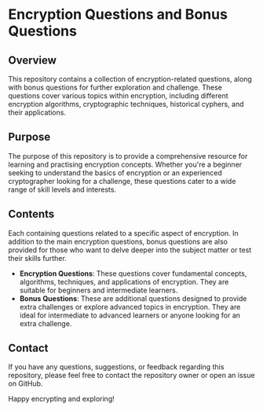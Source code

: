 # Encryption Questions and Bonus Questions

## Overview
This repository contains a collection of encryption-related questions, along with bonus questions for further exploration and challenge. These questions cover various topics within encryption, including different encryption algorithms, cryptographic techniques, historical cyphers, and their applications.

## Purpose
The purpose of this repository is to provide a comprehensive resource for learning and practising encryption concepts. Whether you're a beginner seeking to understand the basics of encryption or an experienced cryptographer looking for a challenge, these questions cater to a wide range of skill levels and interests.

## Contents
Each containing questions related to a specific aspect of encryption. In addition to the main encryption questions, bonus questions are also provided for those who want to delve deeper into the subject matter or test their skills further.


- **Encryption Questions**: These questions cover fundamental concepts, algorithms, techniques, and applications of encryption. They are suitable for beginners and intermediate learners.
- **Bonus Questions**: These are additional questions designed to provide extra challenges or explore advanced topics in encryption. They are ideal for intermediate to advanced learners or anyone looking for an extra challenge.

## Contact
If you have any questions, suggestions, or feedback regarding this repository, please feel free to contact the repository owner or open an issue on GitHub.

Happy encrypting and exploring!

